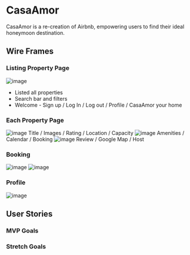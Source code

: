 # CasaAmor
CasaAmor is a re-creation of Airbnb, empowering users to find their ideal honeymoon destination. 

## Wire Frames
### Listing Property Page
![image](https://github.com/jialingye/project3-FrontEnd/assets/122236820/cebf7d36-700d-4833-90d3-9b1ed9da0ca2)
* Listed all properties
* Search bar and filters
* Welcome - Sign up / Log In / Log out / Profile / CasaAmor your home

### Each Property Page
![image](https://github.com/jialingye/project3-FrontEnd/assets/122236820/3026da25-244c-4c85-97d0-7f246deb6739)
Title / Images / Rating / Location / Capacity
![image](https://github.com/jialingye/project3-FrontEnd/assets/122236820/2f3696fd-e0d7-45bb-8cc5-0f79ff807aed)
Amenities / Calendar / Booking
![image](https://github.com/jialingye/project3-FrontEnd/assets/122236820/a42064cb-e256-4b4a-9fef-45c47203471a)
Review / Google Map / Host

### Booking
![image](https://github.com/jialingye/project3-FrontEnd/assets/122236820/0daf4af6-ebd4-49d7-a3cb-057d67a8f598)
![image](https://github.com/jialingye/project3-FrontEnd/assets/122236820/6452f519-c11d-4583-9c8f-bc83bda5379a)

### Profile
![image](https://github.com/jialingye/project3-FrontEnd/assets/122236820/6a452e52-023b-41fb-990b-a4b93840d4d3)



## User Stories
### MVP Goals


### Stretch Goals
